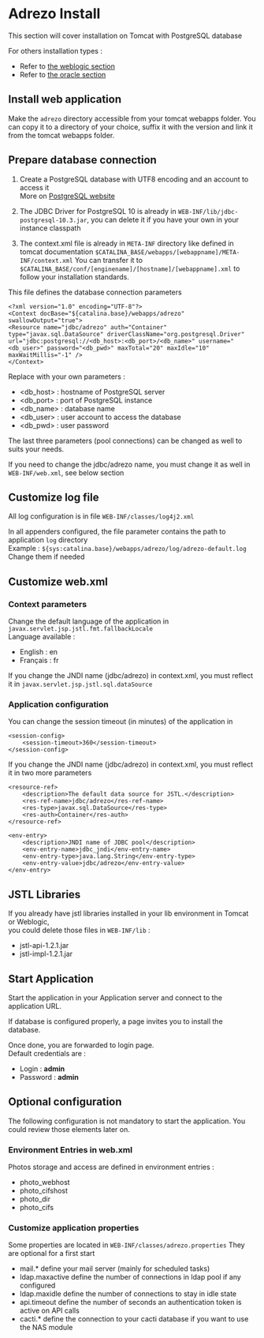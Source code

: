 # Adrezo Install

This section will cover installation on Tomcat with PostgreSQL database

For others installation types :
- Refer to [the weblogic section](./weblogic/) 
- Refer to [the oracle section](./oracle/)

## Install web application
Make the `adrezo` directory accessible from your tomcat webapps folder.
You can copy it to a directory of your choice, suffix it with the version and link it from the tomcat webapps folder.

## Prepare database connection

1. Create a PostgreSQL database with UTF8 encoding and an account to access it  
More on [PostgreSQL website](https://www.postgresql.org/docs/13/index.html)  

2. The JDBC Driver for PostgreSQL 10 is already in `WEB-INF/lib/jdbc-postgresql-10.3.jar`, you can delete it if you have your own in your instance classpath

3. The context.xml file is already in `META-INF` directory like defined in tomcat documentation `$CATALINA_BASE/webapps/[webappname]/META-INF/context.xml`
You can transfer it to `$CATALINA_BASE/conf/[enginename]/[hostname]/[webappname].xml` to follow your installation standards.

This file defines the database connection parameters
````
<?xml version="1.0" encoding="UTF-8"?>
<Context docBase="${catalina.base}/webapps/adrezo" swallowOutput="true">
<Resource name="jdbc/adrezo" auth="Container" type="javax.sql.DataSource" driverClassName="org.postgresql.Driver" url="jdbc:postgresql://<db_host>:<db_port>/<db_name>" username="<db_user>" password="<db_pwd>" maxTotal="20" maxIdle="10" maxWaitMillis="-1" />
</Context>
````
Replace with your own parameters :
- &lt;db_host&gt; : hostname of PostgreSQL server
- &lt;db_port&gt; : port of PostgreSQL instance
- &lt;db_name&gt; : database name
- &lt;db_user&gt; : user account to access the database
- &lt;db_pwd&gt; : user password

The last three parameters (pool connections) can be changed as well to suits your needs.

If you need to change the jdbc/adrezo name, you must change it as well in `WEB-INF/web.xml`, see below section

## Customize log file
All log configuration is in file `WEB-INF/classes/log4j2.xml`

In all appenders configured, the file parameter contains the path to application `log` directory  
Example : `${sys:catalina.base}/webapps/adrezo/log/adrezo-default.log`  
Change them if needed

## Customize web.xml

### Context parameters

Change the default language of the application in `javax.servlet.jsp.jstl.fmt.fallbackLocale`  
Language available :
- English : en
- Français : fr

If you change the JNDI name (jdbc/adrezo) in context.xml, you must reflect it in `javax.servlet.jsp.jstl.sql.dataSource`

### Application configuration
You can change the session timeout (in minutes) of the application in
````
<session-config>
	<session-timeout>360</session-timeout>	
</session-config>
````
If you change the JNDI name (jdbc/adrezo) in context.xml, you must reflect it in two more parameters
````
<resource-ref>
	<description>The default data source for JSTL.</description>
	<res-ref-name>jdbc/adrezo</res-ref-name>
	<res-type>javax.sql.DataSource</res-type>
	<res-auth>Container</res-auth>
</resource-ref>
	
<env-entry>
	<description>JNDI name of JDBC pool</description>
	<env-entry-name>jdbc_jndi</env-entry-name>
	<env-entry-type>java.lang.String</env-entry-type>
	<env-entry-value>jdbc/adrezo</env-entry-value>
</env-entry>
````
## JSTL Libraries
If you already have jstl libraries installed in your lib environment in Tomcat or Weblogic,  
you could delete those files in `WEB-INF/lib` :
- jstl-api-1.2.1.jar
- jstl-impl-1.2.1.jar

## Start Application
Start the application in your Application server and connect to the application URL.  

If database is configured properly, a page invites you to install the database.

Once done, you are forwarded to login page.  
Default credentials are :
- Login : __admin__
- Password : __admin__

## Optional configuration

The following configuration is not mandatory to start the application.
You could review those elements later on.

### Environment Entries in web.xml
Photos storage and access are defined in environment entries :
- photo_webhost
- photo_cifshost
- photo_dir
- photo_cifs


### Customize application properties
Some properties are located in `WEB-INF/classes/adrezo.properties`
They are optional for a first start

- mail.* define your mail server (mainly for scheduled tasks)
- ldap.maxactive define the number of connections in ldap pool if any configured
- ldap.maxidle define the number of connections to stay in idle state
- api.timeout define the number of seconds an authentication token is active on API calls
- cacti.* define the connection to your cacti database if you want to use the NAS module



